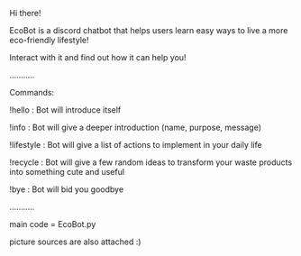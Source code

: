 Hi there!

EcoBot is a discord chatbot that helps users learn easy ways to live a more eco-friendly lifestyle!

Interact with it and find out how it can help you! 

...........

Commands:

!hello : Bot will introduce itself

!info : Bot will give a deeper introduction (name, purpose, message)

!lifestyle : Bot will give a list of actions to implement in your daily life

!recycle : Bot will give a few random ideas to transform your waste products into something cute and useful

!bye : Bot will bid you goodbye

...........

main code = EcoBot.py

picture sources are also attached :)
